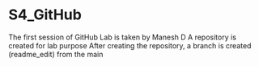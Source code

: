 # S4_GitHub
The first session of GitHub Lab is taken by Manesh D
A repository is created for lab purpose
 After creating the repository, a branch is created (readme_edit) from the main
